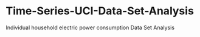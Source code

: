# Time-Series-UCI-Data-Set-Analysis
Individual household electric power consumption Data Set Analysis 
